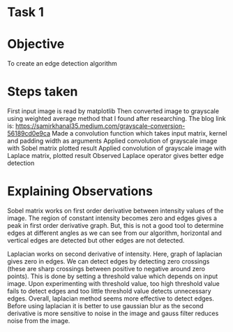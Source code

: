# Task 1
# Objective
To create an edge detection algorithm
# Steps taken
First input image is read by matplotlib
Then converted image to grayscale using weighted average method that I found after researching. The blog link is: https://samirkhanal35.medium.com/grayscale-conversion-56189cd0e9ca
Made a convolution function which takes input matrix, kernel and padding width as arguments
Applied convolution of grayscale image with Sobel matrix plotted result
Applied convolution of grayscale image with Laplace matrix, plotted result
Observed Laplace operator gives better edge detection

# Explaining Observations
Sobel matrix works on first order derivative between intensity values of the image. The region of constant intensity becomes zero and edges gives a peak in first order derivative graph. But, this is not a good tool to determine edges at different angles as we can see from our algorithm, horizontal and vertical edges are detected but other edges are not detected.

Laplacian works on second derivative of intensity. Here, graph of laplacian gives zero in edges. We can detect edges by detecting zero crossings (these are sharp crossings between positive to negative around zero points). This is done by setting a threshold value which depends on input image. Upon experimenting with threshold value, too high threshold value fails to detect edges and too little threshold value detects unnecessary edges. Overall, laplacian method seems more effective to detect edges. Before using laplacian it is better to use gaussian blur as the second derivative is more sensitive to noise in the image and gauss filter reduces noise from the image.
